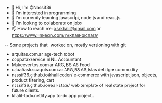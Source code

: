 - 👋 Hi, I’m @Nassif36
- 👀 I’m interested in programming
- 🌱 I’m currently learning javascript, node.js and react.js
- 💞️ I’m looking to collaborate on jobs
- 📫 How to reach me: xsrkhalil@gmail.com or https://www.linkedin.com/in/khalil-bichara/

-- Some projects that i worked on, mostly versioning with git

- arquitas.com.ar age-tech robot
- coppataxservice.nl NL Accountant
- Makeeventos.com.ar ARG, BS AS Food
- cabañasloscaquis.com.ar ARG,BS AS,Islas del tigre commodity
- nassif36.github.io/khalilcoder/ e-commerce with javascript json, objects, product filtering, cart 
- nassif36.github.io/real-state/ web template of real state project for future clients.
- khalil-todo.netlify.app to-do app project.. 

<!---
Nassif36/Nassif36 is a ✨ special ✨ repository because its `README.md` (this file) appears on your GitHub profile.
You can click the Preview link to take a look at your changes.
--->
